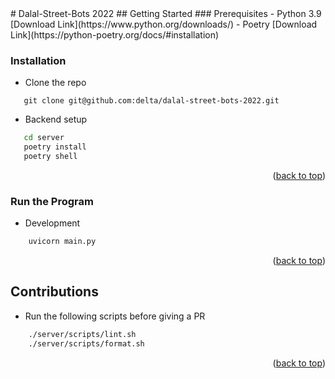 <div id="top"></div>
# Dalal-Street-Bots 2022
 ## Getting Started
 ### Prerequisites
 - Python 3.9 [Download Link](https://www.python.org/downloads/)
 - Poetry [Download Link](https://python-poetry.org/docs/#installation)

### Installation

- Clone the repo

```git
   git clone git@github.com:delta/dalal-street-bots-2022.git
```

- Backend setup

```sh
   cd server
   poetry install
   poetry shell
```

<p align="right">(<a href="#top">back to top</a>)</p>

### Run the Program

- Development

```sh
    uvicorn main.py
```

<p align="right">(<a href="#top">back to top</a>)</p>

## Contributions

- Run the following scripts before giving a PR

```sh
    ./server/scripts/lint.sh
    ./server/scripts/format.sh
```

<p align="right">(<a href="#top">back to top</a>)</p>
